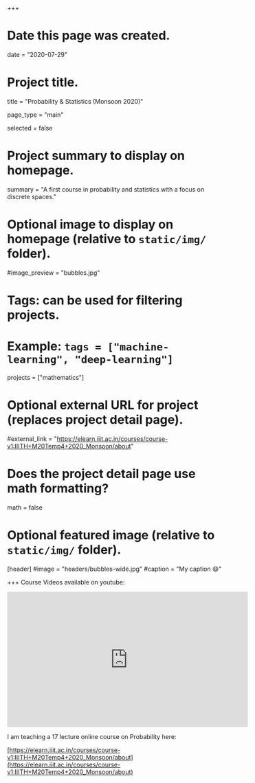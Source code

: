 +++
# Date this page was created.
date = "2020-07-29"

# Project title.
title = "Probability & Statistics (Monsoon 2020)"

page_type = "main"

selected = false

# Project summary to display on homepage.
summary = "A first course in probability and statistics with a focus on discrete spaces."

# Optional image to display on homepage (relative to `static/img/` folder).
#image_preview = "bubbles.jpg"

# Tags: can be used for filtering projects.
# Example: `tags = ["machine-learning", "deep-learning"]`
projects = ["mathematics"]

# Optional external URL for project (replaces project detail page).
#external_link = "https://elearn.iiit.ac.in/courses/course-v1:IIITH+M20Temp4+2020_Monsoon/about"

# Does the project detail page use math formatting?
math = false

# Optional featured image (relative to `static/img/` folder).
[header]
#image = "headers/bubbles-wide.jpg"
#caption = "My caption :smile:"

+++
Course Videos available on youtube:

<iframe width="560" height="315" src="https://www.youtube.com/embed/videoseries?list=PLdarCLN35z-ArxfyMolYrY0qCLqwv8jqF" title="YouTube video player" frameborder="0" allow="accelerometer; autoplay; clipboard-write; encrypted-media; gyroscope; picture-in-picture" allowfullscreen></iframe>

I am teaching a 17 lecture online course on Probability here: 

[https://elearn.iiit.ac.in/courses/course-v1:IIITH+M20Temp4+2020_Monsoon/about](https://elearn.iiit.ac.in/courses/course-v1:IIITH+M20Temp4+2020_Monsoon/about)

